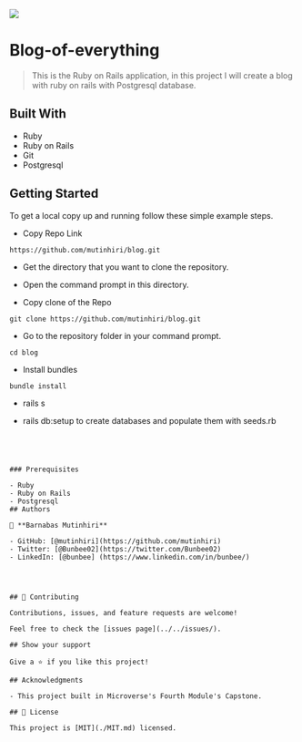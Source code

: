 ![](https://img.shields.io/badge/Microverse-blueviolet)

# Blog-of-everything

> This is the Ruby on Rails application, in this project I will create a blog with ruby on rails with Postgresql database.

## Built With

- Ruby
- Ruby on Rails
- Git
- Postgresql

## Getting Started

To get a local copy up and running follow these simple example steps.

- Copy Repo Link

```
https://github.com/mutinhiri/blog.git
```
- Get the directory that you want to clone the repository.

- Open the command prompt in this directory.

- Copy clone of the Repo

```
git clone https://github.com/mutinhiri/blog.git
```

- Go to the repository folder in your command prompt.

```
cd blog
```
- Install bundles

```
bundle install
```

- rails s 


- rails db:setup to create databases and populate them with seeds.rb
```




### Prerequisites

- Ruby
- Ruby on Rails
- Postgresql
## Authors

👤 **Barnabas Mutinhiri** 

- GitHub: [@mutinhiri](https://github.com/mutinhiri)
- Twitter: [@Bunbee02](https://twitter.com/Bunbee02) 
- LinkedIn: [@bunbee] (https://www.linkedin.com/in/bunbee/)




## 🤝 Contributing

Contributions, issues, and feature requests are welcome!

Feel free to check the [issues page](../../issues/).

## Show your support

Give a ⭐️ if you like this project!

## Acknowledgments

- This project built in Microverse's Fourth Module's Capstone.

## 📝 License

This project is [MIT](./MIT.md) licensed.